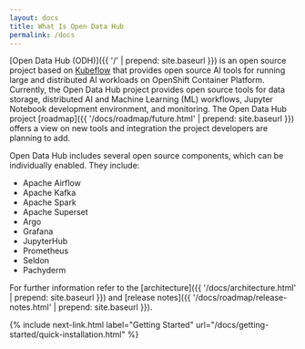 ```yaml
---
layout: docs
title: What Is Open Data Hub
permalink: /docs
---
```


[Open Data Hub (ODH)]({{ '/' | prepend: site.baseurl }}) is an open source project based on [Kubeflow](https://kubeflow.org/) that provides open source AI tools for running large and distributed AI workloads on OpenShift Container Platform. Currently, the Open Data Hub project provides open source tools for data storage, distributed AI and Machine Learning (ML) workflows, Jupyter Notebook development environment, and monitoring. The Open Data Hub project [roadmap]({{ '/docs/roadmap/future.html' | prepend: site.baseurl }}) offers a view on new tools and integration the project developers are planning to add.

Open Data Hub includes several open source components, which can be individually enabled. They include:
- Apache Airflow
- Apache Kafka
- Apache Spark
- Apache Superset
- Argo
- Grafana
- JupyterHub
- Prometheus
- Seldon
- Pachyderm

For further information refer to the [architecture]({{ '/docs/architecture.html' | prepend: site.baseurl }}) and [release notes]({{ '/docs/roadmap/release-notes.html' | prepend: site.baseurl }}).


{% include next-link.html label="Getting Started" url="/docs/getting-started/quick-installation.html" %}
